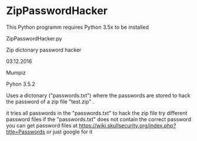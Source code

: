 # ZipPasswordHacker

This Python programm requires Python 3.5x to be installed

ZipPasswordHacker.py


Zip dictonary password hacker

03.12.2016

Mumpiz

Pyhon 3.5.2

Uses a dictonary ("passwords.txt") where the passwords are stored to hack the password of a zip file "test.zip" .

it tries all passwords in the "passwords.txt" to hack the zip file
try different password files if the "passwords.txt" does not contain the correct password
you can get password files at https://wiki.skullsecurity.org/index.php?title=Passwords
or just google for it
